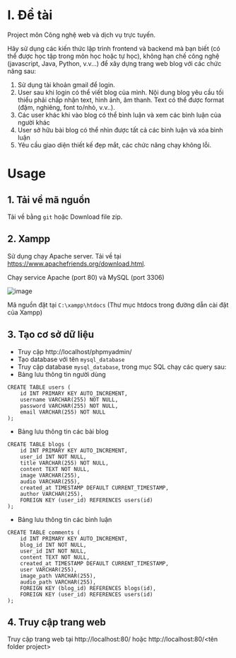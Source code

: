# I. Đề tài

Project môn Công nghệ web và dịch vụ trực tuyến.

Hãy sử dụng các kiến thức lập trình frontend và backend mà bạn biết (có thể được học tập trong môn học hoặc tự học), không hạn chế công nghệ (javascript, Java, Python, v.v...) để xây dựng trang web blog với các chức năng sau:

1. Sử dụng tài khoản gmail để login.
2. User sau khi login có thể viết blog của mình. Nội dung blog yêu cầu tối thiểu phải chấp nhận text, hình ảnh, âm thanh. Text có thể được format (đậm, nghiêng, font to/nhỏ, v.v..).
3. Các user khác khi vào blog có thể bình luận và xem các bình luận của người khác
4. User sở hữu bài blog có thể nhìn được tất cả các bình luận và xóa bình luận
5. Yêu cầu giao diện thiết kế đẹp mắt, các chức năng chạy không lỗi.

# Usage

## 1. Tải về mã nguồn

Tải về bằng `git` hoặc Download file zip.

## 2. Xampp

Sử dụng chạy Apache server. Tải về tại https://www.apachefriends.org/download.html.

Chạy service Apache (port 80) và MySQL (port 3306)

![image](https://github.com/lengochoahust/Project-CongNgheWeb/assets/114990730/c8e3d421-a9aa-4ee5-b98e-4a22dcea381a)

Mã nguồn đặt tại `C:\xampp\htdocs` (Thư mục htdocs trong đường dẫn cài đặt của Xampp)

## 3. Tạo cơ sở dữ liệu

- Truy cập http://localhost/phpmyadmin/
- Tạo database với tên `mysql_database`
- Truy cập database `mysql_database`, trong mục SQL chạy các query sau:
- Bảng lưu thông tin người dùng
```
CREATE TABLE users (
    id INT PRIMARY KEY AUTO_INCREMENT,
    username VARCHAR(255) NOT NULL,
    password VARCHAR(255) NOT NULL,
    email VARCHAR(255) NOT NULL
);
```

- Bảng lưu thông tin các bài blog
```
CREATE TABLE blogs (
    id INT PRIMARY KEY AUTO_INCREMENT,
    user_id INT NOT NULL,
    title VARCHAR(255) NOT NULL,
    content TEXT NOT NULL,
    image VARCHAR(255),
    audio VARCHAR(255),
    created_at TIMESTAMP DEFAULT CURRENT_TIMESTAMP,
    author VARCHAR(255),
    FOREIGN KEY (user_id) REFERENCES users(id)
);
```

- Bảng lưu thông tin các bình luận
```
CREATE TABLE comments (
    id INT PRIMARY KEY AUTO_INCREMENT,
    blog_id INT NOT NULL,
    user_id INT NOT NULL,
    content TEXT NOT NULL,
    created_at TIMESTAMP DEFAULT CURRENT_TIMESTAMP,
    user VARCHAR(255),
    image_path VARCHAR(255),
    audio_path VARCHAR(255),
    FOREIGN KEY (blog_id) REFERENCES blogs(id),
    FOREIGN KEY (user_id) REFERENCES users(id)
);
```

## 4. Truy cập trang web

Truy cập trang web tại http://localhost:80/ hoặc http://localhost:80/<tên folder project>
